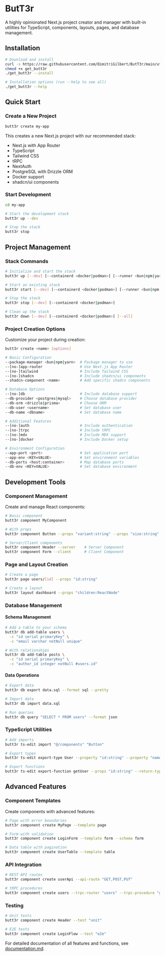 # ButT3r

A highly opinionated Next.js project creator and manager with built-in utilities for TypeScript, components, layouts, pages, and database management.

## Installation

```bash
# Download and install
curl -s https://raw.githubusercontent.com/DimitriGilbert/ButT3r/main/utils/get_butt3r -O
chmod +x get_butt3r
./get_butt3r --install

# Installation options (run --help to see all)
./get_butt3r --help
```

## Quick Start

### Create a New Project
```bash
butt3r create my-app
```

This creates a new Next.js project with our recommended stack:
- Next.js with App Router
- TypeScript
- Tailwind CSS
- tRPC
- NextAuth
- PostgreSQL with Drizzle ORM
- Docker support
- shadcn/ui components

### Start Development
```bash
cd my-app

# Start the development stack
butt3r up --dev

# Stop the stack
butt3r stop
```

## Project Management

### Stack Commands
```bash
# Initialize and start the stack
butt3r up [--dev] [--containerd <docker|podman>] [--runner <bun|npm|yarn>]

# Start an existing stack
butt3r start [--dev] [--containerd <docker|podman>] [--runner <bun|npm|yarn>]

# Stop the stack
butt3r stop [--dev] [--containerd <docker|podman>]

# Clean up the stack
butt3r down [--dev] [--containerd <docker|podman>] [--all]
```

### Project Creation Options
Customize your project during creation:
```bash
butt3r create <name> [options]

# Basic Configuration
--package-manager <bun|npm|yarn>  # Package manager to use
--[no-]app-router                 # Use Next.js App Router
--[no-]tailwind                   # Include Tailwind CSS
--[no-]shadcn                     # Include shadcn/ui components
--shadcn-component <name>         # Add specific shadcn components

# Database Options
--[no-]db                         # Include database support
--db-provider <postgres|mysql>    # Choose database provider
--db-orm <drizzle|prisma>         # Choose ORM
--db-user <username>              # Set database user
--db-name <dbname>                # Set database name

# Additional Features
--[no-]auth                       # Include authentication
--[no-]trpc                       # Include tRPC
--[no-]mdx                        # Include MDX support
--[no-]docker                     # Include Docker setup

# Environment Configuration
--app-port <port>                 # Set application port
--app-env <KEY=VALUE>             # Set environment variables
--db-ports <host:container>       # Map database ports
--db-env <KEY=VALUE>              # Set database environment
```

## Development Tools

### Component Management
Create and manage React components:
```bash
# Basic component
butt3r component MyComponent

# With props
butt3r component Button --props "variant:string" --props "size:string"

# Server/Client components
butt3r component Header --server    # Server Component
butt3r component Form --client      # Client Component
```

### Page and Layout Creation
```bash
# Create a page
butt3r page users/[id] --props "id:string"

# Create a layout
butt3r layout dashboard --props "children:ReactNode"
```

### Database Management

#### Schema Management
```bash
# Add a table to your schema
butt3r db add-table users \
  -c "id serial primaryKey" \
  -c "email varchar notNull unique"

# With relationships
butt3r db add-table posts \
  -c "id serial primaryKey" \
  -c "author_id integer notNull #users.id"
```

#### Data Operations
```bash
# Export data
butt3r db export data.sql --format sql --pretty

# Import data
butt3r db import data.sql

# Run queries
butt3r db query "SELECT * FROM users" --format json
```

### TypeScript Utilities
```bash
# Add imports
butt3r ts-edit import "@/components" "Button"

# Export types
butt3r ts-edit export-type User --property "id:string" --property "name:string"

# Export functions
butt3r ts-edit export-function getUser --props "id:string" --return-type "Promise<User>"
```

## Advanced Features

### Component Templates
Create components with advanced features:
```bash
# Page with error boundaries
butt3r component create MyPage --template page

# Form with validation
butt3r component create LoginForm --template form --schema form

# Data table with pagination
butt3r component create UserTable --template table
```

### API Integration
```bash
# REST API routes
butt3r component create userApi --api-route "GET,POST,PUT"

# tRPC procedures
butt3r component create users --trpc-router "users" --trpc-procedure "getUsers"
```

### Testing
```bash
# Unit tests
butt3r component create Header --test "unit"

# E2E tests
butt3r component create LoginFlow --test "e2e"
```

For detailed documentation of all features and functions, see [documentation.md](documentation.md).

